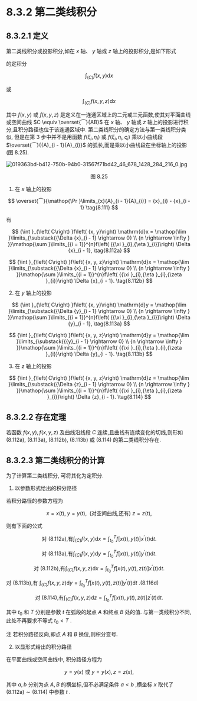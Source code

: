 # 8.3.2 第二类线积分

## 8.3.2.1 定义

第二类线积分或投影积分,如在 $x$ 轴、 $y$ 轴或 $z$ 轴上的投影积分,是如下形式

的定积分

$$
{\int }_{\left( C\right) }f\left( {x, y}\right) \mathrm{d}x \tag{8.110a}
$$

或

$$
{\int }_{\left( C\right) }f\left( {x, y, z}\right) \mathrm{d}x \tag{8.110b}
$$

其中 $f\left( {x, y}\right)$ 或 $f\left( {x, y, z}\right)$ 是定义在一连通区域上的二元或三元函数,使其对平面曲线或空间曲线 $C \equiv  \overset{⏜}{AB}$ 在 $x$ 轴、 $y$ 轴或 $z$ 轴上的投影进行积分,且积分路径也位于该连通区域中. 第二类线积分的确定方法与第一类线积分类似, 但是在第 3 步中并不是用函数 $f\left( {{\xi }_{i},{\eta }_{i}}\right)$ 或 $f\left( {{\xi }_{i},{\eta }_{i},{\varsigma }_{i}}\right)$ 乘以小曲线段 $\overset{⏜}{{A}_{i - 1}{A}_{i}}$ 的弧长,而是乘以小曲线段在坐标轴上的投影 (图 8.25).

![019363bd-b412-750b-94b0-31567f71bd42_46_678_1428_284_216_0.jpg](/images/019363bd-b412-750b-94b0-31567f71bd42_46_678_1428_284_216_0.jpg)

<center>图 8.25</center>

1. 在 $x$ 轴上的投影

$$
\overset{⏜}{\mathop{\Pr }\limits_{x}{A}_{i - 1}{A}_{i}} = {x}_{i} - {x}_{i - 1} \tag{8.111}
$$

有

$$
{\int }_{\left( C\right) }f\left( {x, y}\right) \mathrm{d}x = \mathop{\lim }\limits_{\substack{{\Delta {x}_{i - 1} \rightarrow  0} \\  {n \rightarrow  \infty } }}\mathop{\sum }\limits_{{i = 1}}^{n}f\left( {{\xi }_{i},{\eta }_{i}}\right) \Delta {x}_{i - 1}, \tag{8.112a}
$$

$$
{\int }_{\left( C\right) }f\left( {x, y, z}\right) \mathrm{d}x = \mathop{\lim }\limits_{\substack{{\Delta {x}_{i - 1} \rightarrow  0} \\  {n \rightarrow  \infty } }}\mathop{\sum }\limits_{{i = 1}}^{n}f\left( {{\xi }_{i},{\eta }_{i},{\zeta }_{i}}\right) \Delta {x}_{i - 1}. \tag{8.112b}
$$

2. 在 $y$ 轴上的投影

$$
{\int }_{\left( C\right) }f\left( {x, y}\right) \mathrm{d}y = \mathop{\lim }\limits_{\substack{{\Delta {y}_{i - 1} \rightarrow  0} \\  {n \rightarrow  \infty } }}\mathop{\sum }\limits_{{i = 1}}^{n}f\left( {{\xi }_{i},{\eta }_{i}}\right) \Delta {y}_{i - 1}, \tag{8.113a}
$$

$$
{\int }_{\left( C\right) }f\left( {x, y, z}\right) \mathrm{d}y = \mathop{\lim }\limits_{\substack{{{y}_{i - 1} \rightarrow  0} \\  {n \rightarrow  \infty } }}\mathop{\sum }\limits_{{i = 1}}^{n}f\left( {{\xi }_{i},{\eta }_{i},{\zeta }_{i}}\right) \Delta {y}_{i - 1}. \tag{8.113b}
$$

3. 在 $z$ 轴上的投影

$$
{\int }_{\left( C\right) }f\left( {x, y, z}\right) \mathrm{d}z = \mathop{\lim }\limits_{\substack{{\Delta {z}_{i - 1} \rightarrow  0} \\  {n \rightarrow  \infty } }}\mathop{\sum }\limits_{{i = 1}}^{n}f\left( {{\xi }_{i},{\eta }_{i},{\zeta }_{i}}\right) \Delta {z}_{i - 1}. \tag{8.114}
$$

## 8.3.2.2 存在定理

若函数 $f\left( {x, y}\right) , f\left( {x, y, z}\right)$ 及曲线沿线段 $C$ 连续,且曲线有连续变化的切线,则形如 (8.112a), (8.113a), (8.112b), (8.113b) 或 (8.114) 的第二类线积分存在.

## 8.3.2.3 第二类线积分的计算

为了计算第二类线积分, 可将其化为定积分.

1. 以参数形式给出的积分路径

若积分路径的参数方程为

$$
x = x\left( t\right) ,\;y = y\left( t\right) ,\;\text{ (对空间曲线,还有) }z = z\left( t\right) , \tag{8.115}
$$

则有下面的公式

$$
\text{对 (8.112a),有}{\int }_{\left( C\right) }f\left( {x, y}\right) \mathrm{d}x = {\int }_{{t}_{0}}^{T}f\left\lbrack  {x\left( t\right) , y\left( t\right) }\right\rbrack  {x}^{\prime }\left( t\right) \mathrm{d}t\text{.} \tag{8.116a}
$$

$$
\text{对 (8.113a),有}{\int }_{\left( C\right) }f\left( {x, y}\right) \mathrm{d}y = {\int }_{{t}_{0}}^{T}f\left\lbrack  {x\left( t\right) , y\left( t\right) }\right\rbrack  {y}^{\prime }\left( t\right) \mathrm{d}t\text{.} \tag{8.116b}
$$

$$
\text{对 (8.112b),有}{\int }_{\left( C\right) }f\left( {x, y, z}\right) \mathrm{d}x = {\int }_{{t}_{0}}^{T}f\left\lbrack  {x\left( t\right) , y\left( t\right) , z\left( t\right) }\right\rbrack  {x}^{\prime }\left( t\right) \mathrm{d}t\text{.} \tag{8.116c}
$$

对 (8.113b),有 ${\int }_{\left( C\right) }f\left( {x, y, z}\right) \mathrm{d}y = {\int }_{{t}_{0}}^{T}f\left\lbrack  {x\left( t\right) , y\left( t\right) , z\left( t\right) }\right\rbrack  {y}^{\prime }\left( t\right) \mathrm{d}t$ .(8.116d)

$$
\text{对 (8.114),有}{\int }_{\left( C\right) }f\left( {x, y, z}\right) \mathrm{d}z = {\int }_{{t}_{0}}^{T}f\left\lbrack  {x\left( t\right) , y\left( t\right) , z\left( t\right) }\right\rbrack  {z}^{\prime }\left( t\right) \mathrm{d}t\text{.} \tag{8.116e}
$$

其中 ${t}_{0}$ 和 $T$ 分别是参数 $t$ 在弧段的起点 $A$ 和终点 $B$ 处的值. 与第一类线积分不同,此处不再要求不等式 ${t}_{0} < T$ .

注 若积分路径反向,即点 $A$ 和 $B$ 换位,则积分变号.

2. 以显形式给出的积分路径

在平面曲线或空间曲线中, 积分路径方程为

$$
y = y\left( x\right) \text{ 或 }y = y\left( x\right) , z = z\left( x\right) , \tag{8.117}
$$

其中 $a, b$ 分别为点 $A, B$ 的横坐标,但不必满足条件 $a < b$ ,横坐标 $x$ 取代了 $\left( {{8.112}\mathrm{a}}\right)  \sim  \left( {8.114}\right)$ 中参数 $t$ .
